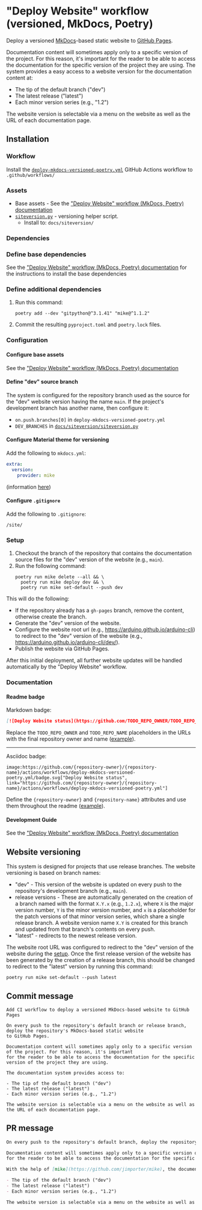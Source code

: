 # "Deploy Website" workflow (versioned, MkDocs, Poetry)

Deploy a versioned [MkDocs](https://www.mkdocs.org/)-based static website to [GitHub Pages](https://pages.github.com/).

Documentation content will sometimes apply only to a specific version of the project. For this reason, it's important for the reader to be able to access the documentation for the specific version of the project they are using.
The system provides a easy access to a website version for the documentation content at:

- The tip of the default branch ("dev")
- The latest release ("latest")
- Each minor version series (e.g., "1.2")

The website version is selectable via a menu on the website as well as the URL of each documentation page.

## Installation

### Workflow

Install the [`deploy-mkdocs-versioned-poetry.yml`](deploy-mkdocs-versioned-poetry.yml) GitHub Actions workflow to `.github/workflows/`

### Assets

- Base assets - See the ["Deploy Website" workflow (MkDocs, Poetry) documentation](deploy-mkdocs-poetry.md#assets)
- [`siteversion.py`](assets/deploy-mkdocs-versioned/siteversion/siteversion.py) - versioning helper script.
  - Install to: `docs/siteversion/`

### Dependencies

### Define base dependencies

See the ["Deploy Website" workflow (MkDocs, Poetry) documentation](deploy-mkdocs-poetry.md#dependencies) for the instructions to install the base dependencies

### Define additional dependencies

1. Run this command:
   ```
   poetry add --dev "gitpython@^3.1.41" "mike@^1.1.2"
   ```
1. Commit the resulting `pyproject.toml` and `poetry.lock` files.

### Configuration

#### Configure base assets

See the ["Deploy Website" workflow (MkDocs, Poetry) documentation](deploy-mkdocs-poetry.md#configuration)

#### Define "dev" source branch

The system is configured for the repository branch used as the source for the "dev" website version having the name `main`. If the project's development branch has another name, then configure it:

- `on.push.branches[0]` in `deploy-mkdocs-versioned-poetry.yml`
- `DEV_BRANCHES` in [`docs/siteversion/siteversion.py`](assets/deploy-mkdocs-versioned/siteversion/siteversion.py)

#### Configure Material theme for versioning

Add the following to `mkdocs.yml`:

```yaml
extra:
  version:
    provider: mike
```

(information [here](https://squidfunk.github.io/mkdocs-material/setup/setting-up-versioning/))

#### Configure `.gitignore`

Add the following to `.gitignore`:

```
/site/
```

### Setup

1. Checkout the branch of the repository that contains the documentation source files for the "dev" version of the website (e.g., `main`).
1. Run the following command:
   ```
   poetry run mike delete --all && \
     poetry run mike deploy dev && \
     poetry run mike set-default --push dev
   ```

This will do the following:

- If the repository already has a `gh-pages` branch, remove the content, otherwise create the branch.
- Generate the "dev" version of the website.
- Configure the website root url (e.g., https://arduino.github.io/arduino-cli) to redirect to the "dev" version of the website (e.g., https://arduino.github.io/arduino-cli/dev/).
- Publish the website via GitHub Pages.

After this initial deployment, all further website updates will be handled automatically by the "Deploy Website" workflow.

### Documentation

#### Readme badge

Markdown badge:

```markdown
[![Deploy Website status](https://github.com/TODO_REPO_OWNER/TODO_REPO_NAME/actions/workflows/deploy-mkdocs-versioned-poetry.yml/badge.svg)](https://github.com/TODO_REPO_OWNER/TODO_REPO_NAME/actions/workflows/deploy-mkdocs-versioned-poetry.yml)
```

Replace the `TODO_REPO_OWNER` and `TODO_REPO_NAME` placeholders in the URLs with the final repository owner and name ([example](https://raw.githubusercontent.com/arduino-libraries/ArduinoIoTCloud/master/README.md)).

---

Asciidoc badge:

```adoc
image:https://github.com/{repository-owner}/{repository-name}/actions/workflows/deploy-mkdocs-versioned-poetry.yml/badge.svg["Deploy Website status", link="https://github.com/{repository-owner}/{repository-name}/actions/workflows/deploy-mkdocs-versioned-poetry.yml"]
```

Define the `{repository-owner}` and `{repository-name}` attributes and use them throughout the readme ([example](https://raw.githubusercontent.com/arduino-libraries/WiFiNINA/master/README.adoc)).

#### Development Guide

See the ["Deploy Website" workflow (MkDocs, Poetry) documentation](deploy-mkdocs-poetry.md#development-guide)

## Website versioning

This system is designed for projects that use release branches. The website versioning is based on branch names:

- "dev" - This version of the website is updated on every push to the repository's development branch (e.g., `main`).
- release versions - These are automatically generated on the creation of a branch named with the format `X.Y.x` (e.g., `1.2.x`), where `X` is the major version number, `Y` is the minor version number, and `x` is a placeholder for the patch versions of that minor version series, which share a single release branch. A website version name `X.Y` is created for this branch and updated from that branch's contents on every push.
- "latest" - redirects to the newest release version.

The website root URL was configured to redirect to the "dev" version of the website during the [setup](#setup). Once the first release version of the website has been generated by the creation of a release branch, this should be changed to redirect to the "latest" version by running this command:

```
poetry run mike set-default --push latest
```

## Commit message

```
Add CI workflow to deploy a versioned MkDocs-based website to GitHub Pages

On every push to the repository's default branch or release branch, deploy the repository's MkDocs-based static website
to GitHub Pages.

Documentation content will sometimes apply only to a specific version of the project. For this reason, it's important
for the reader to be able to access the documentation for the specific version of the project they are using.

The documentation system provides access to:

- The tip of the default branch ("dev")
- The latest release ("latest")
- Each minor version series (e.g., "1.2")

The website version is selectable via a menu on the website as well as the URL of each documentation page.
```

## PR message

```markdown
On every push to the repository's default branch, deploy the repository's [MkDocs](https://www.mkdocs.org/)-based static website to [GitHub Pages](https://pages.github.com/).

Documentation content will sometimes apply only to a specific version of the project. For this reason, it's important
for the reader to be able to access the documentation for the specific version of the project they are using.

With the help of [mike](https://github.com/jimporter/mike), the documentation system provides access to:

- The tip of the default branch ("dev")
- The latest release ("latest")
- Each minor version series (e.g., "1.2")

The website version is selectable via a menu on the website as well as the URL of each documentation page.
```
